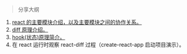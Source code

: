 > 分享大纲

1.  [react 的主要模块介绍，以及主要模块之间的协作关系。](./主要模块.md)
2.  [diff 原理介绍。](./diff原理介绍.md)
3.  [hook(状态)原理简介。](./状态hook原理.md)
4.  在 react 运行时观察 react-diff 过程（create-react-app 启动项目演示）。

